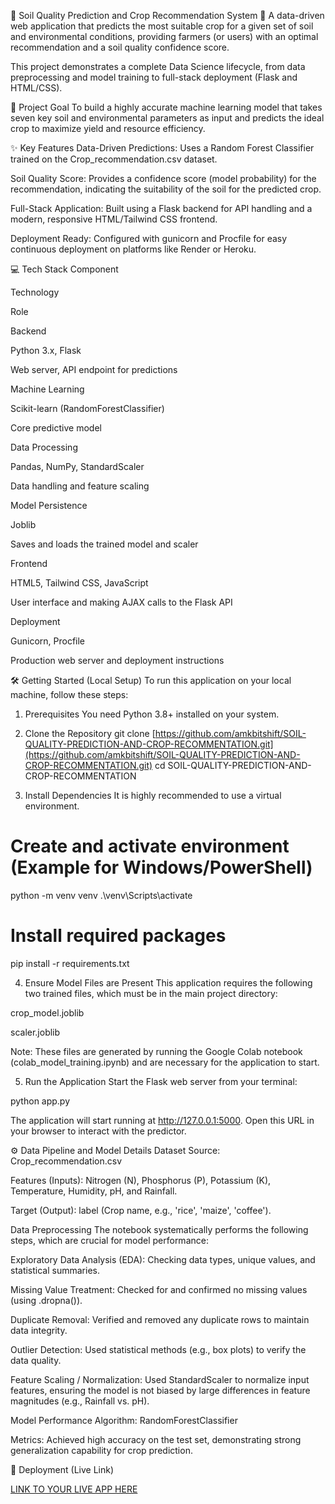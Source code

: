 🌾 Soil Quality Prediction and Crop Recommendation System 🧪
A data-driven web application that predicts the most suitable crop for a given set of soil and environmental conditions, providing farmers (or users) with an optimal recommendation and a soil quality confidence score.

This project demonstrates a complete Data Science lifecycle, from data preprocessing and model training to full-stack deployment (Flask and HTML/CSS).

🎯 Project Goal
To build a highly accurate machine learning model that takes seven key soil and environmental parameters as input and predicts the ideal crop to maximize yield and resource efficiency.

✨ Key Features
Data-Driven Predictions: Uses a Random Forest Classifier trained on the Crop_recommendation.csv dataset.

Soil Quality Score: Provides a confidence score (model probability) for the recommendation, indicating the suitability of the soil for the predicted crop.

Full-Stack Application: Built using a Flask backend for API handling and a modern, responsive HTML/Tailwind CSS frontend.

Deployment Ready: Configured with gunicorn and Procfile for easy continuous deployment on platforms like Render or Heroku.

💻 Tech Stack
Component

Technology

Role

Backend

Python 3.x, Flask

Web server, API endpoint for predictions

Machine Learning

Scikit-learn (RandomForestClassifier)

Core predictive model

Data Processing

Pandas, NumPy, StandardScaler

Data handling and feature scaling

Model Persistence

Joblib

Saves and loads the trained model and scaler

Frontend

HTML5, Tailwind CSS, JavaScript

User interface and making AJAX calls to the Flask API

Deployment

Gunicorn, Procfile

Production web server and deployment instructions

🛠️ Getting Started (Local Setup)
To run this application on your local machine, follow these steps:

1. Prerequisites
You need Python 3.8+ installed on your system.

2. Clone the Repository
git clone [https://github.com/amkbitshift/SOIL-QUALITY-PREDICTION-AND-CROP-RECOMMENTATION.git](https://github.com/amkbitshift/SOIL-QUALITY-PREDICTION-AND-CROP-RECOMMENTATION.git)
cd SOIL-QUALITY-PREDICTION-AND-CROP-RECOMMENTATION

3. Install Dependencies
It is highly recommended to use a virtual environment.

# Create and activate environment (Example for Windows/PowerShell)
python -m venv venv
.\venv\Scripts\activate

# Install required packages
pip install -r requirements.txt

4. Ensure Model Files are Present
This application requires the following two trained files, which must be in the main project directory:

crop_model.joblib

scaler.joblib

Note: These files are generated by running the Google Colab notebook (colab_model_training.ipynb) and are necessary for the application to start.

5. Run the Application
Start the Flask web server from your terminal:

python app.py

The application will start running at http://127.0.0.1:5000. Open this URL in your browser to interact with the predictor.

⚙️ Data Pipeline and Model Details
Dataset
Source: Crop_recommendation.csv

Features (Inputs): Nitrogen (N), Phosphorus (P), Potassium (K), Temperature, Humidity, pH, and Rainfall.

Target (Output): label (Crop name, e.g., 'rice', 'maize', 'coffee').

Data Preprocessing
The notebook systematically performs the following steps, which are crucial for model performance:

Exploratory Data Analysis (EDA): Checking data types, unique values, and statistical summaries.

Missing Value Treatment: Checked for and confirmed no missing values (using .dropna()).

Duplicate Removal: Verified and removed any duplicate rows to maintain data integrity.

Outlier Detection: Used statistical methods (e.g., box plots) to verify the data quality.

Feature Scaling / Normalization: Used StandardScaler to normalize input features, ensuring the model is not biased by large differences in feature magnitudes (e.g., Rainfall vs. pH).

Model Performance
Algorithm: RandomForestClassifier

Metrics: Achieved high accuracy on the test set, demonstrating strong generalization capability for crop prediction.

🚀 Deployment (Live Link)

[LINK TO YOUR LIVE APP HERE](https://215c719fb45a.ngrok-free.app)
